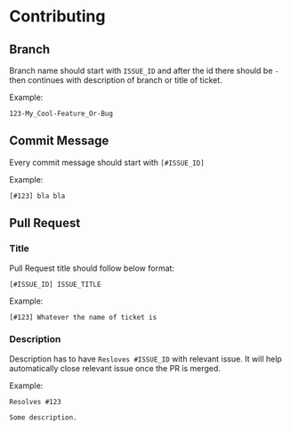 # Contributing

## Branch

Branch name should start with `ISSUE_ID` and after the id there should be `-` then continues with description of branch or title of ticket.

Example:

```
123-My_Cool-Feature_Or-Bug
```

## Commit Message

Every commit message should start with `[#ISSUE_ID]`

Example:

```
[#123] bla bla
```

## Pull Request

### Title

Pull Request title should follow below format:

```
[#ISSUE_ID] ISSUE_TITLE
```

Example:

```
[#123] Whatever the name of ticket is
```

### Description

Description has to have `Resloves #ISSUE_ID` with relevant issue. It will help automatically close relevant issue once the PR is merged.

Example:

```
Resolves #123

Some description.
```
